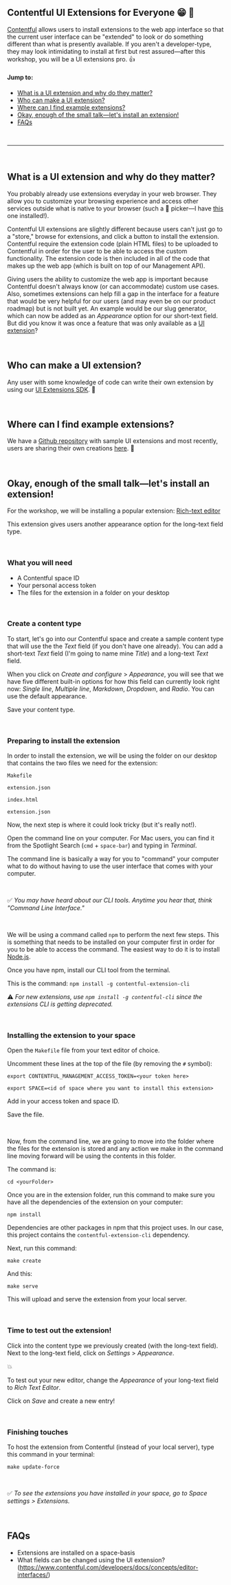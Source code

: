 ## Contentful UI Extensions for Everyone :grin: :tada:


[Contentful](https://www.contentful.com/) allows users to install extensions to the web app interface so that the current user interface can be "extended" to look or do something different than what is presently available. If you aren't a developer-type, they may look intimidating to install at first but rest assured&mdash;after this workshop, you will be a UI extensions pro. :+1:

#### Jump to:
- [What is a UI extension and why do they matter?](#what-is-a-ui-extension-and-why-do-they-matter)
- [Who can make a UI extension?](#who-can-make-a-ui-extension)
- [Where can I find example extensions?](#where-can-i-find-example-extensions)
- [Okay, enough of the small talk&mdash;let's install an extension!](#okay-enough-of-the-small-talk&mdash;lets-install-an-extension)
- [FAQs](#faqs)

<br>
<hr>
<br>

## What is a UI extension and why do they matter?

You probably already use extensions everyday in your web browser. They allow you to customize your browsing experience and access other services outside what is native to your browser (such a  :rainbow:  picker&mdash;I have [this](https://goo.gl/xdYHW) one installed!).

Contentful UI extensions are slightly different because users can't just go to a "store," browse for extensions, and click a button to install the extension. Contentful require the extension code (plain HTML files) to be uploaded to Contentful in order for the user to be able to access the custom functionality. The extension code is then included in all of the code that makes up the web app (which is built on top of our Management API).

Giving users the ability to customize the web app is important because Contentful doesn't always know (or can accommodate) custom use cases. Also, sometimes extensions can help fill a gap in the interface for a feature that would be very helpful for our users (and may even be on our product roadmap) but is not built yet. An example would be our slug generator, which can now be added as an _Appearance_ option for our short-text field. But did you know it was once a feature that was only available as a [UI extension](https://github.com/contentful/extensions/tree/master/samples/slug)?

<br>

## Who can make a UI extension?
Any user with some knowledge of code can write their own extension by using our [UI Extensions SDK](https://github.com/contentful/ui-extensions-sdk). :punch:

<br>

## Where can I find example extensions?
We have a [Github repository](https://github.com/contentful/extensions) with sample UI extensions and most recently, users are sharing their own creations [here](https://www.contentfulcommunity.com/c/ecosystem/show-us-your-extension). :beers:

<br>

## Okay, enough of the small talk&mdash;let's install an extension!

For the workshop, we will be installing a popular extension: [Rich-text editor](https://github.com/contentful/extensions/tree/master/samples/alloy-editor)

This extension gives users another appearance option for the long-text field type.

<br>

### What you will need
- A Contentful space ID
- Your personal access token
- The files for the extension in a folder on your desktop

<br>

### Create a content type
To start, let's go into our Contentful space and create a sample content type that will use the the _Text_ field (if you don't have one already). You can add a short-text  _Text_ field (I'm going to name mine _Title_) and a long-text _Text_ field.

When you click on _Create and configure_ > _Appearance_, you will see that we have five different built-in options for how this field can currently look right now: _Single line_, _Multiple line_, _Markdown_, _Dropdown_, and _Radio_. You can use the default appearance.

Save your content type.

<br>

### Preparing to install the extension

In order to install the extension, we will be using the folder on our desktop that contains the two files we need for the extension:

`Makefile`

`extension.json`

`index.html`

`extension.json`

Now, the next step is where it could look tricky (but it's really not!).

Open the command line on your computer. For Mac users, you can find it from the Spotlight Search (`cmd` + `space-bar`) and typing in _Terminal_.

The command line is basically a way for you to "command" your computer what to do without having to use the user interface that comes with your computer.

<br>

:white_check_mark:	_You may have heard about our CLI tools. Anytime you hear that, think "Command Line Interface."_

<br>

We will be using a command called `npm` to perform the next few steps. This is something that needs to be installed on your computer first in order for you to be able to access the command. The easiest way to do it is to install [Node.js](https://docs.npmjs.com/getting-started/installing-node).

Once you have npm, install our CLI tool from the terminal.

This is the command:
`npm install -g contentful-extension-cli`


:warning:  _For new extensions, use `npm install -g contentful-cli` since the extensions CLI is getting deprecated._


<br>

### Installing the extension to your space

Open the `Makefile` file from your text editor of choice.

Uncomment these lines at the top of the file (by removing the `#` symbol):

`export CONTENTFUL_MANAGEMENT_ACCESS_TOKEN=<your token here>`

`export SPACE=<id of space where you want to install this extension>`

Add in your access token and space ID.

Save the file.

<br>

Now, from the command line, we are going to move into the folder where the files for the extension is stored and any action we make in the command line moving forward will be using the contents in this folder.

The command is:

`cd <yourFolder>`

Once you are in the extension folder, run this command to make sure you have all the dependencies of the extension on your computer:

`npm install`

Dependencies are other packages in npm that this project uses. In our case, this project contains the `contentful-extension-cli` dependency.

Next, run this command:

`make create`

And this:

`make serve`

This will upload and serve the extension from your local server.

<br>

### Time to test out the extension!
Click into the content type we previously created (with the long-text field).
Next to the long-text field, click on _Settings_ > _Appearance_.

:boom:

To test out your new editor, change the _Appearance_ of your long-text field to _Rich Text Editor_.

Click on _Save_ and create a new entry!

<br>

### Finishing touches
To host the extension from Contentful (instead of your local server), type this command in your terminal:

`make update-force`

<br>

:white_check_mark: _To see the extensions you have installed in your space, go to _Space settings_ > _Extensions_._

<br>

## FAQs
- Extensions are installed on a space-basis
- What fields can be changed using the UI extension? (https://www.contentful.com/developers/docs/concepts/editor-interfaces/)
